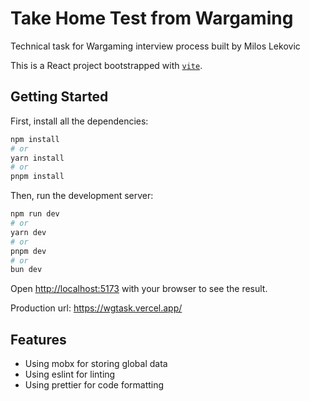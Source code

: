 # Take Home Test from Wargaming

Technical task for Wargaming interview process built by Milos Lekovic

This is a React project bootstrapped with [`vite`](https://vitejs.dev/).

## Getting Started

First, install all the dependencies:

```bash
npm install
# or
yarn install
# or
pnpm install
```

Then, run the development server:

```bash
npm run dev
# or
yarn dev
# or
pnpm dev
# or
bun dev
```

Open [http://localhost:5173](http://localhost:5173) with your browser to see the result.

Production url: https://wgtask.vercel.app/

## Features

- Using mobx for storing global data
- Using eslint for linting
- Using prettier for code formatting
